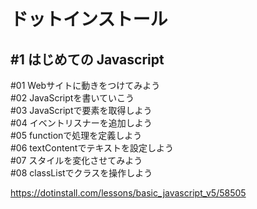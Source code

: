# ドットインストール<br>
## #1 はじめての Javascript<br>

#01 Webサイトに動きをつけてみよう<br>
#02 JavaScriptを書いていこう<br>
#03 JavaScriptで要素を取得しよう<br>
#04 イベントリスナーを追加しよう<br>
#05 functionで処理を定義しよう<br>
#06 textContentでテキストを設定しよう<br>
#07 スタイルを変化させてみよう<br>
#08 classListでクラスを操作しよう<br>

https://dotinstall.com/lessons/basic_javascript_v5/58505
